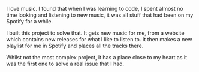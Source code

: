 I love music.
I found that when I was learning to code, I spent almost no time looking and listening to new music, it was all stuff that had been on my Spotify for a while.

I built this project to solve that. It gets new music for me, from a website which contains new releases for what I like to listen to.
It then makes a new playlist for me in Spotify and places all the tracks there.

Whilst not the most complex project, it has a place close to my heart as it was the first one to solve a real issue that I had.

